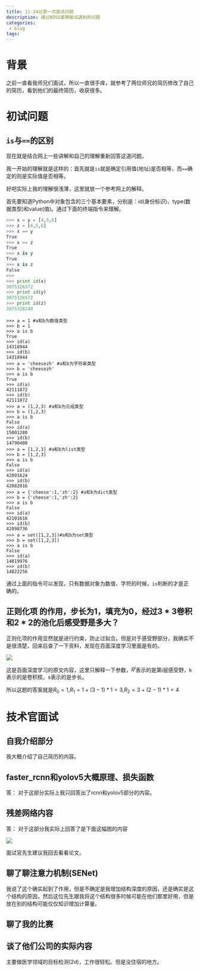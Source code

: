 ```yaml
---
title: 11-24记录一次面试问题
description: 通过BOSS直聘面试遇到的问题
categories:
 - blog
tags:
---
```




# 背景

之前一直看我师兄们面试，所以一直很手痒，就参考了两位师兄的简历修改了自己的简历，看到他们的最终简历，收获很多。

# 初试问题

## `is`与`==`的区别

现在就是结合网上一些讲解和自己的理解重新回答这道问题。

我一开始的理解就是这样的：首先就是`is`就是确定引用值(地址)是否相等，而`==`确定的则是实际值是否相等。

好吧实际上我的理解很浅薄，这里就放一个参考网上的解释。

首先要知道Python中对象包含的三个基本要素，分别是：id(身份标识)、type(数据类型)和value(值)。通过下面的终端指令来理解。

```python
>>> x = y = [4,5,6]
>>> z = [4,5,6]
>>> x == y
True
>>> x == z
True
>>> x is y
True
>>> x is z
False
>>>
>>> print id(x)
3075326572
>>> print id(y)
3075326572
>>> print id(z)
3075328140
```

```
>>> a = 1 #a和b为数值类型
>>> b = 1
>>> a is b
True
>>> id(a)
14318944
>>> id(b)
14318944
>>> a = 'cheesezh' #a和b为字符串类型
>>> b = 'cheesezh'
>>> a is b
True
>>> id(a)
42111872
>>> id(b)
42111872
>>> a = (1,2,3) #a和b为元组类型
>>> b = (1,2,3)
>>> a is b
False
>>> id(a)
15001280
>>> id(b)
14790408
>>> a = [1,2,3] #a和b为list类型
>>> b = [1,2,3]
>>> a is b
False
>>> id(a)
42091624
>>> id(b)
42082016
>>> a = {'cheese':1,'zh':2} #a和b为dict类型
>>> b = {'cheese':1,'zh':2}
>>> a is b
False
>>> id(a)
42101616
>>> id(b)
42098736
>>> a = set([1,2,3])#a和b为set类型
>>> b = set([1,2,3])
>>> a is b
False
>>> id(a)
14819976
>>> id(b)
14822256
```

通过上面的指令可以发现，只有数据对象为数值、字符的时候，`is`判断的才是正确的。



## 正则化项 的作用，步长为1，填充为0，经过$3*3$卷积和$2*2%$的池化后感受野是多大？



正则化项的作用显然就是进行约束，防止过拟合。但是对于感受野部分，我确实不是很清楚，回来后查了一下资料，发现在百面深度学习里面是有的。

![](https://gitee.com/MineDemon/picGo/raw/master/2020-11-25%E6%84%9F%E5%8F%97%E9%87%8E%E8%AE%A1%E7%AE%97.png)



这是百面深度学习的原文内容，这里只解释一下参数，$R^{i}$表示的是第i层感受野，k表示的是卷积核，s表示的是步长。

所以这题的答案就是$R_0=1$,$R_1=1+(3-1)*1=3$,$R_2=3+(2-1)*1=4$



# 技术官面试

## 自我介绍部分

我大概介绍了自己简历的内容。

## faster_rcnn和yolov5大概原理、损失函数

答： 对于这部分实际上我只回答出了rcnn和yolov5部分的内容。

## 残差网络内容

答： 对于这部分我实际上回答了是下面这幅图的内容

![](https://gitee.com/MineDemon/picGo/raw/master/2020-11-25ResNet.png)

面试官先生建议我回去看看论文。

## 聊了聊注意力机制(SENet)

我说了这个确实起到了作用，但是不确定是我增加结构深度的原因，还是确实是这个结构的原因，然后这位先生跟我将这个结构很多时候可能在他们那里好用，但是放在别的结构可能仅仅知识增加计算量。

## 聊了我的比赛



## 谈了他们公司的实际内容



主要做医学领域的目标检测(2d)，工作很轻松。但是没住宿的地方。

















